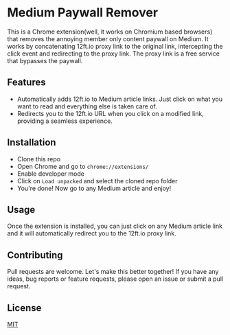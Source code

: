 # Medium Paywall Remover

This is a Chrome extension(well, it works on Chromium based browsers) that removes the annoying member only 
content paywall on Medium.
It works by concatenating 12ft.io proxy link to the original link, intercepting the click event and redirecting
to the proxy link. The proxy link is a free service that bypasses the paywall. 

## Features
- Automatically adds 12ft.io to Medium article links. Just click on what you want to read and everything else is taken care of.
- Redirects you to the 12ft.io URL when you click on a modified link, providing a seamless experience.

## Installation
- Clone this repo
- Open Chrome and go to `chrome://extensions/`
- Enable developer mode
- Click on `Load unpacked` and select the cloned repo folder
- You're done! Now go to any Medium article and enjoy!

## Usage
Once the extension is installed, you can just click on any Medium article link and it will automatically redirect you to the 12ft.io proxy link.

## Contributing
Pull requests are welcome. Let's make this better together! If you have any ideas,
bug reports or feature requests, please open an issue or submit a pull request.


## License
[MIT](https://choosealicense.com/licenses/mit/)